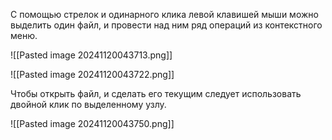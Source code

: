 С помощью стрелок и одинарного клика левой клавишей мыши можно выделить один файл, и провести над ним ряд операций из контекстного меню. 

![[Pasted image 20241120043713.png]]

![[Pasted image 20241120043722.png]]

Чтобы открыть файл, и сделать его текущим следует использовать двойной клик по выделенному узлу.

![[Pasted image 20241120043750.png]]